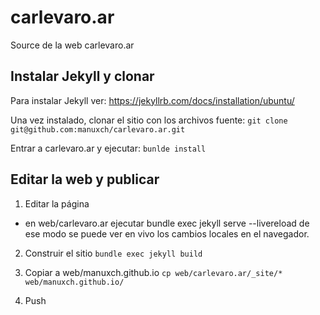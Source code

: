 # carlevaro.ar
Source de la web carlevaro.ar

## Instalar Jekyll y clonar

Para instalar Jekyll ver:
    https://jekyllrb.com/docs/installation/ubuntu/

Una vez instalado, clonar el sitio con los archivos fuente:
    `git clone git@github.com:manuxch/carlevaro.ar.git`

Entrar a carlevaro.ar y ejecutar:
    `bunlde install`

## Editar la web y publicar

1. Editar la página
 - en web/carlevaro.ar ejecutar
        bundle exec jekyll serve --livereload
   de ese modo se puede ver en vivo los cambios locales 
   en el navegador.

2. Construir el sitio
    `bundle exec jekyll build`

3. Copiar a web/manuxch.github.io
    `cp web/carlevaro.ar/_site/* web/manuxch.github.io/`

4. Push 
        
